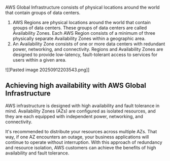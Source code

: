 AWS Global Infrastructure consists of physical locations around the world that contain groups of data centers. 

1. AWS Regions are physical locations around the world that contain groups of data centers. These groups of data centers are called Availability Zones. Each AWS Region consists of a minimum of three physically separate Availability Zones within a geographic area.
2. An Availability Zone consists of one or more data centers with redundant power, networking, and connectivity. Regions and Availability Zones are designed to provide low-latency, fault-tolerant access to services for users within a given area.

![[Pasted image 20250912203543.png]]

## Achieving high availability with AWS Global Infrastructure

AWS infrastructure is designed with high availability and fault tolerance in mind. Availability Zones (AZs) are configured as isolated resources, and they are each equipped with independent power, networking, and connectivity.

It's recommended to distribute your resources across multiple AZs. That way, if one AZ encounters an outage, your business applications will continue to operate without interruption. With this approach of redundancy and resource isolation, AWS customers can achieve the benefits of high availability and fault tolerance.